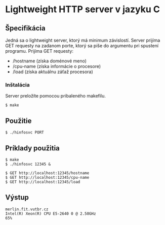 # Lightweight HTTP server v jazyku C

## Špecifikácia

Jedná sa o lightweight server, ktorý má minimum závislostí.
Server prijíma GET requesty na zadanom porte, ktorý sa píše do argumentu pri spustení programu.
Prijíma GET requesty: 
* /hostname (získa doménové meno)
* /cpu-name (získa informácie o procesore)
* /load     (získa aktuálnu záťaž procesora)

### Inštalácia

Server preložíte pomocou pribaleného makefilu.

```
$ make
```

## Použitie

```
$ ./hinfosvc PORT
```

## Príklady použitia


```
$ make
$ ./hinfosvc 12345 &
```
```
$ GET http://localhost:12345/hostname
$ GET http://localhost:12345/cpu-name
$ GET http://localhost:12345/load
```
## Výstup
```
merlin.fit.vutbr.cz
Intel(R) Xeon(R) CPU E5-2640 0 @ 2.50GHz
65%
```
